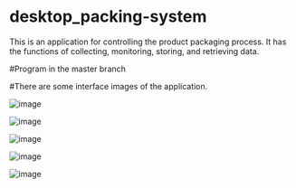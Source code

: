 # desktop_packing-system
This is an application for controlling the product packaging process. It has the functions of collecting, monitoring, storing, and retrieving data.

#Program in the master branch

#There are some interface images of the application.

![image](https://github.com/mylienle/desktop_packing-system/assets/101171093/fb2f8214-30fc-4ffe-8089-ebe440bfba9b)

![image](https://github.com/mylienle/desktop_packing-system/assets/101171093/3f3eb29f-9149-4038-a4b4-f6ad7d57eb17)

![image](https://github.com/mylienle/desktop_packing-system/assets/101171093/23d3e5f4-aeb5-4696-a870-a5a1eb51ad14)

![image](https://github.com/mylienle/desktop_packing-system/assets/101171093/ca6e106a-5311-4b21-8ebd-13be00369ccb)

![image](https://github.com/mylienle/desktop_packing-system/assets/101171093/2f9a0ba0-e334-4137-823c-22513b20750b)
